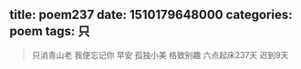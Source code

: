 title: poem237
date: 1510179648000
categories: poem
tags: 只
---
> 只消青山老
我便忘记你
早安
孤独小美
格致别趣
六点起床237天 迟到9天